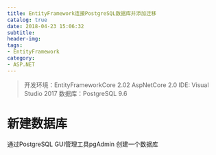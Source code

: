 ```yaml
---
title: EntityFramework连接PostgreSQL数据库并添加迁移
catalog: true
date: 2018-04-23 15:06:32
subtitle:
header-img:
tags:
- EntityFramework
category:
- ASP.NET
---
```


> 开发环境：EntityFrameworkCore 2.02 AspNetCore 2.0
> IDE: Visual Studio 2017
> 数据库：PostgreSQL 9.6

# 新建数据库
通过PostgreSQL GUI管理工具pgAdmin 创建一个数据库  
